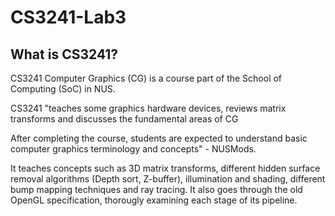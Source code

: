 # CS3241-Lab3

## What is CS3241?
CS3241 Computer Graphics (CG) is a course part of the School of Computing (SoC) in NUS. 

CS3241 "teaches some graphics hardware devices, reviews matrix transforms and discusses the fundamental areas of CG

After completing the course, students are expected to understand basic computer graphics terminology and concepts" - NUSMods.

It teaches concepts such as 3D matrix transforms, different hidden surface removal algorithms (Depth sort, Z-buffer),
illumination and shading, different bump mapping techniques and ray tracing. It also goes through the old OpenGL specification,
thorougly examining each stage of its pipeline.


